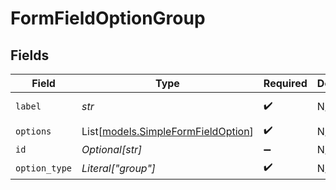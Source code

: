 # FormFieldOptionGroup


## Fields

| Field                                                                    | Type                                                                     | Required                                                                 | Description                                                              | Example                                                                  |
| ------------------------------------------------------------------------ | ------------------------------------------------------------------------ | ------------------------------------------------------------------------ | ------------------------------------------------------------------------ | ------------------------------------------------------------------------ |
| `label`                                                                  | *str*                                                                    | :heavy_check_mark:                                                       | N/A                                                                      | General Channel                                                          |
| `options`                                                                | List[[models.SimpleFormFieldOption](../models/simpleformfieldoption.md)] | :heavy_check_mark:                                                       | N/A                                                                      |                                                                          |
| `id`                                                                     | *Optional[str]*                                                          | :heavy_minus_sign:                                                       | N/A                                                                      | 1234                                                                     |
| `option_type`                                                            | *Literal["group"]*                                                       | :heavy_check_mark:                                                       | N/A                                                                      |                                                                          |
